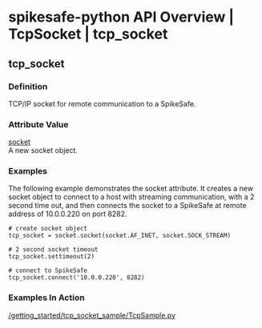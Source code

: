 # spikesafe-python API Overview | TcpSocket | tcp_socket

## tcp_socket

### Definition
TCP/IP socket for remote communication to a SpikeSafe.

### Attribute Value
[socket](https://docs.python.org/3/library/socket.html)  
A new socket object.

### Examples
The following example demonstrates the socket attribute. It creates a new socket object to connect to a host with streaming communication, with a 2 second time out, and then connects the socket to a SpikeSafe at remote address of 10.0.0.220 on port 8282.
```
# create socket object
tcp_socket = socket.socket(socket.AF_INET, socket.SOCK_STREAM)

# 2 second socket timeout
tcp_socket.settimeout(2)                                        

# connect to SpikeSafe
tcp_socket.connect('10.0.0.220', 8282)
```

### Examples In Action
[/getting_started/tcp_socket_sample/TcpSample.py](/getting_started/tcp_socket_sample/TcpSample.py)